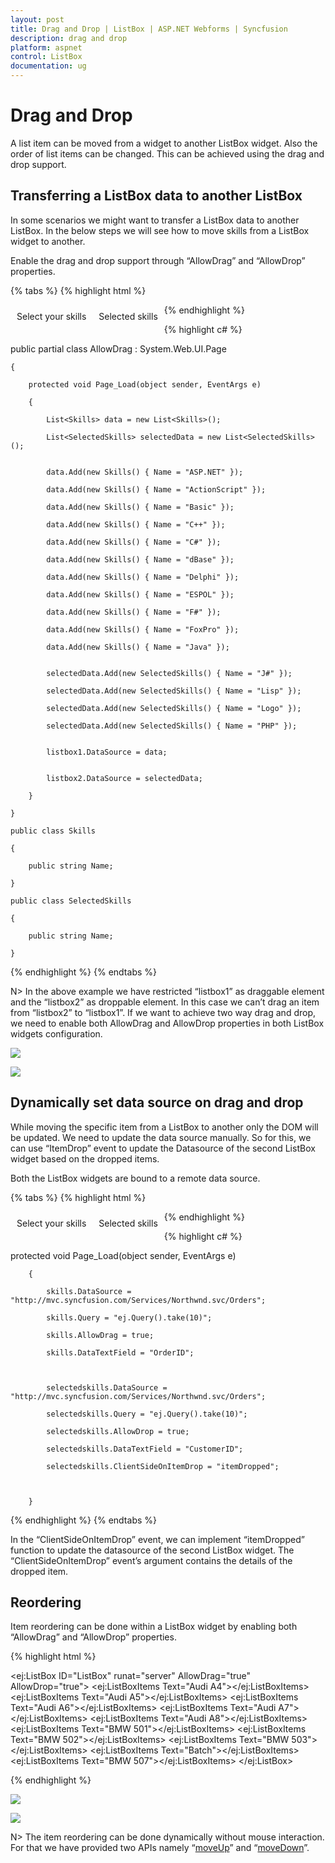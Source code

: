 ```yaml
---
layout: post
title: Drag and Drop | ListBox | ASP.NET Webforms | Syncfusion
description: drag and drop
platform: aspnet
control: ListBox
documentation: ug
---
```


# Drag and Drop

A list item can be moved from a widget to another ListBox widget. Also the order of list items can be changed. This can be achieved using the drag and drop support.

## Transferring a ListBox data to another ListBox

In some scenarios we might want to transfer a ListBox data to another ListBox. In the below steps we will see how to move skills from a ListBox widget to another.

Enable the drag and drop support through “AllowDrag” and “AllowDrop” properties.

{% tabs %}
{% highlight html %}

<div class="control">
        <div>Select your skills </div>
        <ej:ListBox ID="listbox1" runat="server" AllowDrag="true" ></ej:ListBox>
    </div>
    <div class="control">
        <div>Selected skills </div>
        <ej:ListBox ID="listbox2" runat="server" AllowDrop="true"></ej:ListBox>
    </div>
    <style>
        .control {
            padding: 10px;
            float: left;
        }
    </style>    

{% endhighlight %}


{% highlight c# %}

public partial class AllowDrag : System.Web.UI.Page

    {

        protected void Page_Load(object sender, EventArgs e)

        {

            List<Skills> data = new List<Skills>();

            List<SelectedSkills> selectedData = new List<SelectedSkills>();


            data.Add(new Skills() { Name = "ASP.NET" });

            data.Add(new Skills() { Name = "ActionScript" });

            data.Add(new Skills() { Name = "Basic" });

            data.Add(new Skills() { Name = "C++" });

            data.Add(new Skills() { Name = "C#" });

            data.Add(new Skills() { Name = "dBase" });

            data.Add(new Skills() { Name = "Delphi" });

            data.Add(new Skills() { Name = "ESPOL" });

            data.Add(new Skills() { Name = "F#" });

            data.Add(new Skills() { Name = "FoxPro" });

            data.Add(new Skills() { Name = "Java" });


            selectedData.Add(new SelectedSkills() { Name = "J#" });

            selectedData.Add(new SelectedSkills() { Name = "Lisp" });

            selectedData.Add(new SelectedSkills() { Name = "Logo" });

            selectedData.Add(new SelectedSkills() { Name = "PHP" });


            listbox1.DataSource = data;


            listbox2.DataSource = selectedData;

        }

    }

    public class Skills

    {

        public string Name;

    }

    public class SelectedSkills

    {

        public string Name;

    }

{% endhighlight %}
{% endtabs %}

N> In the above example we have restricted “listbox1” as draggable element and the “listbox2” as droppable element. In this case we can’t drag an item from “listbox2” to “listbox1”. If we want to achieve two way drag and drop, we need to enable both AllowDrag and AllowDrop properties in both ListBox widgets configuration.


 ![](Drag-and-Drop_images/Drag-and-Drop_img1.png)
 
 ![](Drag-and-Drop_images/Drag-and-Drop_img2.png)

## Dynamically set data source on drag and drop

While moving the specific item from a ListBox to another only the DOM will be updated. We need to update the data source manually. So for this, we can use “ItemDrop” event to update the Datasource of the second ListBox widget based on the dropped items.

Both the ListBox widgets are bound to a remote data source.

{% tabs %}
{% highlight html %}

<div class="control">
        <div>Select your skills </div>
        <ej:ListBox ID="skills" runat="server" AllowDrag="true" ></ej:ListBox>
    </div>
    <div class="control">
        <div>Selected skills </div>
        <ej:ListBox ID="selectedskills" runat="server" AllowDrop="true"></ej:ListBox>
    </div>
    <style>
        .control {
            padding: 10px;
            float: left;
        }
    </style>
    <script>
        function itemDropped(args) {
            // Handle the datasource here
            alert("Item Dropped")
        }
    </script>


{% endhighlight %}


{% highlight c# %}

protected void Page_Load(object sender, EventArgs e)

        {

            skills.DataSource = "http://mvc.syncfusion.com/Services/Northwnd.svc/Orders";

            skills.Query = "ej.Query().take(10)";

            skills.AllowDrag = true;

            skills.DataTextField = "OrderID";



            selectedskills.DataSource = "http://mvc.syncfusion.com/Services/Northwnd.svc/Orders";

            selectedskills.Query = "ej.Query().take(10)";

            selectedskills.AllowDrop = true;

            selectedskills.DataTextField = "CustomerID";

            selectedskills.ClientSideOnItemDrop = "itemDropped";



        }

{% endhighlight %}
{% endtabs %}

In the “ClientSideOnItemDrop” event, we can implement “itemDropped” function to update the datasource of the second ListBox widget. The “ClientSideOnItemDrop” event’s argument contains the details of the dropped item.

## Reordering

Item reordering can be done within a ListBox widget by enabling both “AllowDrag” and “AllowDrop” properties.

{% highlight html %}

<ej:ListBox ID="ListBox" runat="server" AllowDrag="true" AllowDrop="true">
        <Items>
            <ej:ListBoxItems Text="Audi A4"></ej:ListBoxItems>
            <ej:ListBoxItems Text="Audi A5"></ej:ListBoxItems>
            <ej:ListBoxItems Text="Audi A6"></ej:ListBoxItems>
            <ej:ListBoxItems Text="Audi A7"></ej:ListBoxItems>
            <ej:ListBoxItems Text="Audi A8"></ej:ListBoxItems>
            <ej:ListBoxItems Text="BMW 501"></ej:ListBoxItems>
            <ej:ListBoxItems Text="BMW 502"></ej:ListBoxItems>
            <ej:ListBoxItems Text="BMW 503"></ej:ListBoxItems>
            <ej:ListBoxItems Text="Batch"></ej:ListBoxItems>
            <ej:ListBoxItems Text="BMW 507"></ej:ListBoxItems>
        </Items>
    </ej:ListBox>


{% endhighlight %}


![](Drag-and-Drop_images/Drag-and-Drop_img3.png)

![](Drag-and-Drop_images/Drag-and-Drop_img4.png)


N> The item reordering can be done dynamically without mouse interaction. For that we have provided two APIs namely “[moveUp](http://help.syncfusion.com/js/api/ejlistbox)” and “[moveDown](http://help.syncfusion.com/js/api/ejlistbox)”.







